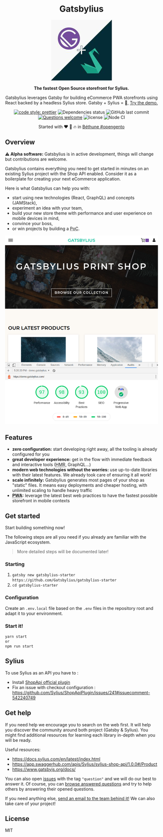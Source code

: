<div align="center">
  <h1>Gatsbylius</h1>

![Gatsbylius logo](./logo-gatsbylius.jpg)

  <p>

**The fastest Open Source storefront for Sylius.**

Gatsbylius leverages Gatsby for building eCommerce PWA storefronts using React backed by a headless Sylius store.
Gatsby + Sylius = :rocket:,
[Try the demo.](https://demo.gatsbylius.com/)

  </p>

  <p>

[![code style: prettier](https://img.shields.io/badge/code_style-prettier-ff69b4.svg?style=flat-square)](https://github.com/prettier/prettier)
![Dependencies status](https://img.shields.io/david/Gatsbylius/gatsbylius-starter.svg?style=flat-square)
![GitHub last commit](https://img.shields.io/github/last-commit/Gatsbylius/gatsbylius-starter.svg?style=flat-square)
[![Questions welcome](https://img.shields.io/badge/questions-welcome-blue.svg?style=flat-square)](https://github.com/Gatsbylius/gatsbylius-starter/issues)
![license](https://img.shields.io/github/license/Gatsbylius/gatsbylius-starter.svg?style=flat-square)
![Node CI](https://github.com/Gatsbylius/gatsbylius-starter/workflows/Node%20CI/badge.svg)

  </p>

Started with :heart: :beers: :fire: in [Béthune #opengento](https://twitter.com/opengento/status/1196360198769778688)

</div>

## Overview

**⚠️ Alpha software:** Gatsbylius is in active development, things will change but contributions are welcome.

Gatsbylius contains everything you need to get started in minutes on an existing Sylius project with the Shop API enabled.
Consider it as a boilerplate for creating your next eCommerce application.

Here is what Gatsbylius can help you with:

- start using new technologies (React, GraphQL) and concepts (JAMStack),
- experiment an idea with your team,
- build your new store theme with performance and user experience on mobile devices in mind,
- convince your boss,
- or win projects by building a <abbr title="Proof of Concept">PoC</abbr>.

![The default Gatsbylius home page](./screenshot.png)

## Features

- **zero configuration:** start developing right away, all the tooling is already configured for you
- **great developer experience:** get in the flow with immediate feedback and interactive tools (<abbr title="Hot Module Reloading">HMR</abbr>, GraphQL…)
- **modern web technologies without the worries:** use up-to-date libraries with their latest features. We already took care of ensuring it all work!
- **scale infinitely:** Gatsbylius generates most pages of your shop as "static" files. It means easy deployments and cheaper hosting, with unlimited scaling to handle heavy traffic
- **<abbr title="Progressive Web Apps">PWA</abbr>:** leverage the latest best web practices to have the fastest possible storefront in mobile contexts

## Get started

Start building something now!

The following steps are all you need if you already are familiar with the JavaScript ecosystem.

> More detailed steps will be documented later!

### Starting

1. `gatsby new gatsbylius-starter https://github.com/Gatsbylius/gatsbylius-starter`
2. `cd gatsbylius-starter`

### Configuration

Create an `.env.local` file based on the `.env` files in the repository root and adapt it to your environment.

### Start it!

```
yarn start
or
npm run start
```

## Sylius

To use Sylius as an API you have to :

- Install [ShopApi official plugin](https://github.com/Sylius/ShopApiPlugin)
- Fix an issue with checkout configuration : https://github.com/Sylius/ShopApiPlugin/issues/241#issuecomment-542240749

## Get help

If you need help we encourage you to search on the web first. It will help you discover the community around both project (Gatsby & Sylius). You might find additional resources for learning each library in-depth when you will be ready.

Useful resources:

- https://docs.sylius.com/en/latest/index.html
- https://app.swaggerhub.com/apis/Sylius/sylius-shop-api/1.0.0#/Product
- https://www.gatsbyjs.org/docs/

You can also open
[issues](https://github.com/Gatsbylius/gatsbylius-starter/issues) with the
tag `"question"` and we will do our best to answer it. Of course, you can
[browse answered questions](https://github.com/Gatsbylius/gatsbylius-starter/issues?q=is%3Aissue+label%3Aquestion+is%3Aopen)
and try to help others by answering their opened questions.

If you need anything else, [send an email to the team behind it!](mailto:contact@gatsbylius.com) We can also take care of your project!

## License

MIT
